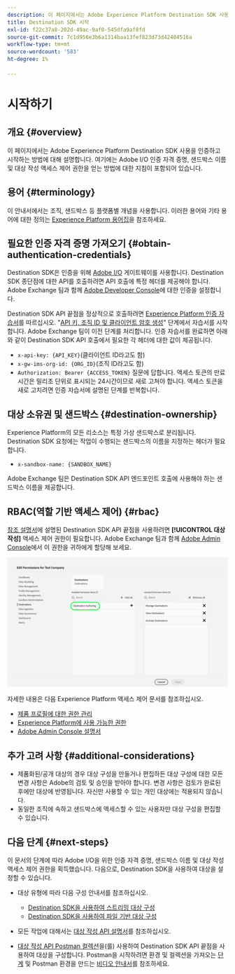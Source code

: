 ```yaml
---
description: 이 페이지에서는 Adobe Experience Platform Destination SDK 사용을 인증하고 시작하는 방법에 대해 설명합니다. 여기에는 Adobe I/O 인증 자격 증명, 샌드박스 이름 및 대상 작성 액세스 제어 권한을 얻는 방법에 대한 지침이 포함되어 있습니다.
title: Destination SDK 시작
exl-id: f22c37a8-202d-49ac-9af0-545dfa9af8fd
source-git-commit: 7c1d956e3b6a1314baa13fef823d73d42404516a
workflow-type: tm+mt
source-wordcount: '583'
ht-degree: 1%

---
```


# 시작하기

## 개요 {#overview}

이 페이지에서는 Adobe Experience Platform Destination SDK 사용을 인증하고 시작하는 방법에 대해 설명합니다. 여기에는 Adobe I/O 인증 자격 증명, 샌드박스 이름 및 대상 작성 액세스 제어 권한을 얻는 방법에 대한 지침이 포함되어 있습니다.

## 용어 {#terminology}

이 안내서에서는 조직, 샌드박스 등 플랫폼별 개념을 사용합니다. 이러한 용어와 기타 용어에 대한 정의는 [Experience Platform 용어집](https://experienceleague.adobe.com/docs/experience-platform/landing/glossary.html)을 참조하세요.

## 필요한 인증 자격 증명 가져오기 {#obtain-authentication-credentials}

Destination SDK은 인증을 위해 [Adobe I/O](https://www.adobe.io/) 게이트웨이를 사용합니다. Destination SDK 종단점에 대한 API를 호출하려면 API 호출에 특정 헤더를 제공해야 합니다. Adobe Exchange 팀과 함께 [Adobe Developer Console](https://developer.adobe.com/console)에 대한 인증을 설정합니다.

Destination SDK API 끝점을 정상적으로 호출하려면 [Experience Platform 인증 자습서](https://experienceleague.adobe.com/docs/experience-platform/landing/platform-apis/api-authentication.html?lang=ko)를 따르십시오. &quot;[API 키, 조직 ID 및 클라이언트 암호 생성](https://experienceleague.adobe.com/docs/experience-platform/landing/platform-apis/api-authentication.html#api-ims-secret)&quot; 단계에서 자습서를 시작합니다. Adobe Exchange 팀이 이전 단계를 처리합니다. 인증 자습서를 완료하면 아래와 같이 Destination SDK API 호출에서 필요한 각 헤더에 대한 값이 제공됩니다.

* `x-api-key: {API_KEY}`(클라이언트 ID라고도 함)
* `x-gw-ims-org-id: {ORG_ID}`(조직 ID라고도 함)
* `Authorization: Bearer {ACCESS_TOKEN}` 질문에 답합니다. 액세스 토큰의 만료 시간은 밀리초 단위로 표시되는 24시간이므로 새로 고쳐야 합니다. 액세스 토큰을 새로 고치려면 인증 자습서에 설명된 단계를 반복합니다.

<!--

### Obtain `Authorization: Bearer {ACCESS_TOKEN}`

To obtain the `{ACCESS_TOKEN}`, you must generate a JWT token and exchange it for the access token. Follow the steps below:

1. Follow the instructions in the [Generate JWT section](https://www.adobe.io/apis/experienceplatform/console/docs.html#!AdobeDocs/adobeio-console/master/credentials.md) in the credentials guide.
2. Follow the instructions in [Step 3: try it](https://www.adobe.io/authentication/auth-methods.html#!AdobeDocs/adobeio-auth/master/AuthenticationOverview/ServiceAccountIntegration.md) in the Service account connection guide.

You now have the required authentication headers `x-api-key: {API_KEY}`, `x-gw-ims-org-id: {ORG_ID}`, and `Authorization: Bearer {ACCESS_TOKEN}`.

>[!NOTE]
>
>The access token has an expiration time of 24 hours, expressed in milliseconds, so you will have to refresh it. To refresh the access token, repeat the steps outlined in this section.

-->

## 대상 소유권 및 샌드박스 {#destination-ownership}

Experience Platform의 모든 리소스는 특정 가상 샌드박스로 분리됩니다. Destination SDK 요청에는 작업이 수행되는 샌드박스의 이름을 지정하는 헤더가 필요합니다.

* `x-sandbox-name: {SANDBOX_NAME}`

Adobe Exchange 팀은 Destination SDK API 엔드포인트 호출에 사용해야 하는 샌드박스 이름을 제공합니다.

## RBAC(역할 기반 액세스 제어) {#rbac}

[참조 설명서](functionality/configuration-options.md)에 설명된 Destination SDK API 끝점을 사용하려면 **[!UICONTROL 대상 작성]** 액세스 제어 권한이 필요합니다. Adobe Exchange 팀과 함께 [Adobe Admin Console](https://adminconsole.adobe.com/)에서 이 권한을 귀하에게 할당해 보세요.

![대상 작성 권한](./assets/destination-authoring-permission.png)

자세한 내용은 다음 Experience Platform 액세스 제어 문서를 참조하십시오.

* [제품 프로필에 대한 권한 관리](/help/access-control/ui/permissions.md)
* [Experience Platform에 사용 가능한 권한](/help/access-control/home.md#permissions)
* [Adobe Admin Console 설명서](https://helpx.adobe.com/enterprise/using/admin-console.html)

## 추가 고려 사항 {#additional-considerations}

* 제품화된/공개 대상의 경우 대상 구성을 만들거나 편집하든 대상 구성에 대한 모든 변경 사항은 Adobe의 검토 및 승인을 받아야 합니다. 변경 사항은 검토가 완료된 후에만 대상에 반영됩니다. 자신만 사용할 수 있는 개인 대상에는 적용되지 않습니다.
* 동일한 조직에 속하고 샌드박스에 액세스할 수 있는 사용자만 대상 구성을 편집할 수 있습니다.

## 다음 단계 {#next-steps}

이 문서의 단계에 따라 Adobe I/O을 위한 인증 자격 증명, 샌드박스 이름 및 대상 작성 액세스 제어 권한을 획득했습니다. 다음으로, Destination SDK을 사용하여 대상을 설정할 수 있습니다.

* 대상 유형에 따라 다음 구성 안내서를 참조하십시오.

   * [Destination SDK을 사용하여 스트리밍 대상 구성](guides/configure-destination-instructions.md)
   * [Destination SDK을 사용하여 파일 기반 대상 구성](guides/configure-file-based-destination-instructions.md)

* 모든 작업에 대해서는 [대상 작성 API 설명서](https://www.adobe.io/experience-platform-apis/references/destination-authoring/)를 참조하십시오.
* [대상 작성 API Postman 컬렉션](https://github.com/adobe/experience-platform-postman-samples/blob/master/apis/experience-platform/Destination%20Authoring%20API.postman_collection.json)을(를) 사용하여 Destination SDK API 끝점을 사용하여 대상을 구성합니다. Postman을 시작하려면 환경 및 컬렉션을 가져오는 [단계](https://learning.postman.com/docs/getting-started/importing-and-exporting-data/) 및 Postman 환경을 만드는 [비디오 안내서](https://video.tv.adobe.com/v/28832)를 참조하세요.
